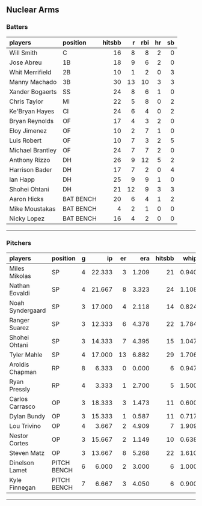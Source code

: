 ## Nuclear Arms

### Batters

 
|players          |position  | hitsbb|  r| rbi| hr| sb| 
|:----------------|:---------|------:|--:|---:|--:|--:| 
|Will Smith       |C         |     16|  8|   8|  2|  0| 
|Jose Abreu       |1B        |     18|  9|   6|  2|  0| 
|Whit Merrifield  |2B        |     10|  1|   2|  0|  3| 
|Manny Machado    |3B        |     30| 13|  10|  3|  3| 
|Xander Bogaerts  |SS        |     24|  8|   6|  1|  0| 
|Chris Taylor     |MI        |     22|  5|   8|  0|  2| 
|Ke'Bryan Hayes   |CI        |     24|  6|   4|  0|  2| 
|Bryan Reynolds   |OF        |     17|  4|   3|  2|  0| 
|Eloy Jimenez     |OF        |     10|  2|   7|  1|  0| 
|Luis Robert      |OF        |     10|  7|   3|  2|  5| 
|Michael Brantley |OF        |     24|  7|   7|  2|  0| 
|Anthony Rizzo    |DH        |     26|  9|  12|  5|  2| 
|Harrison Bader   |DH        |     17|  7|   2|  0|  4| 
|Ian Happ         |DH        |     25|  9|   9|  1|  0| 
|Shohei Ohtani    |DH        |     21| 12|   9|  3|  3| 
|Aaron Hicks      |BAT BENCH |     20|  6|   4|  1|  2| 
|Mike Moustakas   |BAT BENCH |      4|  2|   1|  0|  0| 
|Nicky Lopez      |BAT BENCH |     16|  4|   2|  0|  0| 

* * *

### Pitchers

 
|players          |position    |  g|     ip| er|   era| hitsbb|  whip| so|  w| sv| 
|:----------------|:-----------|--:|------:|--:|-----:|------:|-----:|--:|--:|--:| 
|Miles Mikolas    |SP          |  4| 22.333|  3| 1.209|     21| 0.940| 18|  1|  0| 
|Nathan Eovaldi   |SP          |  4| 21.667|  8| 3.323|     24| 1.108| 24|  1|  0| 
|Noah Syndergaard |SP          |  3| 17.000|  4| 2.118|     14| 0.824| 11|  2|  0| 
|Ranger Suarez    |SP          |  3| 12.333|  6| 4.378|     22| 1.784|  9|  1|  0| 
|Shohei Ohtani    |SP          |  3| 14.333|  7| 4.395|     15| 1.047| 26|  1|  0| 
|Tyler Mahle      |SP          |  4| 17.000| 13| 6.882|     29| 1.706| 19|  1|  0| 
|Aroldis Chapman  |RP          |  8|  6.333|  0| 0.000|      6| 0.947|  9|  0|  4| 
|Ryan Pressly     |RP          |  4|  3.333|  1| 2.700|      5| 1.500|  2|  0|  3| 
|Carlos Carrasco  |OP          |  3| 18.333|  3| 1.473|     11| 0.600| 20|  1|  0| 
|Dylan Bundy      |OP          |  3| 15.333|  1| 0.587|     11| 0.717| 12|  3|  0| 
|Lou Trivino      |OP          |  4|  3.667|  2| 4.909|      7| 1.909|  5|  0|  2| 
|Nestor Cortes    |OP          |  3| 15.667|  2| 1.149|     10| 0.638| 25|  0|  0| 
|Steven Matz      |OP          |  3| 13.667|  8| 5.268|     22| 1.610| 17|  2|  0| 
|Dinelson Lamet   |PITCH BENCH |  6|  6.000|  2| 3.000|      6| 1.000|  8|  0|  0| 
|Kyle Finnegan    |PITCH BENCH |  7|  6.667|  3| 4.050|      6| 0.900|  8|  1|  0| 


* * *


